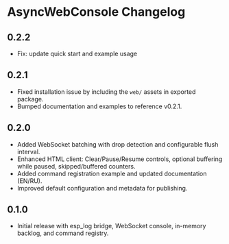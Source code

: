 # AsyncWebConsole Changelog

## 0.2.2
- Fix: update quick start and example usage

## 0.2.1
- Fixed installation issue by including the `web/` assets in exported package.
- Bumped documentation and examples to reference v0.2.1.

## 0.2.0
- Added WebSocket batching with drop detection and configurable flush interval.
- Enhanced HTML client: Clear/Pause/Resume controls, optional buffering while paused, skipped/buffered counters.
- Added command registration example and updated documentation (EN/RU).
- Improved default configuration and metadata for publishing.

## 0.1.0
- Initial release with esp_log bridge, WebSocket console, in-memory backlog, and command registry.
